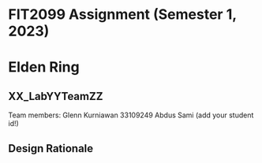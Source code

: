 # FIT2099 Assignment (Semester 1, 2023)
# Elden Ring

## XX_LabYYTeamZZ
Team members:
Glenn Kurniawan 33109249
Abdus Sami (add your student id!)

## Design Rationale
